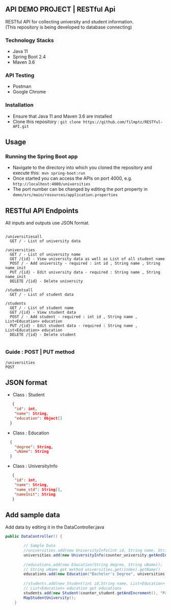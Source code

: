 ## API DEMO PROJECT | RESTful Api
 RESTful API for collecting university and student information.<br>
 (This repository is being developed to database connecting)
 
### Technology Stacks
* Java 11
* Spring Boot 2.4
* Maven 3.6
### API Testing
* Postman
* Google Chrome
### Installation
* Ensure that Java 11 and Maven 3.6 are installed
* Clone this repository : ```git clone https://github.com/filmptz/RESTful-API.git```

## Usage
### Running the Spring Boot app
* Navigate to the directory into which you cloned the repository and execute this:``` mvn spring-boot:run``` <br>
* Once started you can access the APIs on port 4000, e.g. ```http://localhost:4000/universities```<br>
* The port number can be changed by editing the port property in ```demo/src/main/resources/application.properties```<br>

## RESTful API Endpoints
All inputs and outputs use JSON format.
```

/universitiesall
  GET / - List of university data

/universities
  GET / - List of university name
  GET /{id} - View university data as well as List of all student name
  POST / - Add university - required : int id , String name , String name_init
  PUT /{id} - Edit university data - required : String name , String name_init
  DELETE /{id} - Delete university

/studentsall
  GET / - List of student data

/students
  GET / - List of student name
  GET /{id} - View student data 
  POST / - Add student - required : int id , String name , List<Education> education
  PUT /{id} - Edit student data - required : String name , List<Education> education
  DELETE /{id} - Delete student
  
  ```
  ### Guide : POST | PUT  method
  
  ```
  /universities
  POST
  
  ```
  
  ## JSON format
  
* Class : Student <br>
```JSON
   {
    "id": int,
    "name": String,
    "education": Object[]
  }
```
* Class : Education
```JSON
  {
    "degree": String,
    "uName": String
  }
```
* Class : UniversityInfo <br>
```JSON
   {
    "id": int,
    "name": String,
    "name_std": String[],
    "nameInit": String
   }
```

## Add sample data 
Add data by editing it in the DataController.java 
```Java
public DataController() {

        // Sample Data
        //universities.add(new UniversityInfo(int id, String name, String name_init));
        universities.add(new UniversityInfo(counter_university.getAndIncrement(), "Mahidol University", "MU"));
        
        //educations.add(new Education(String degree, String uName)); 
        // String uName get method universities.get(index).getName()
        educations.add(new Education("Bachelor's Degree", universities.get(0).getName()));
    
        //students.add(new Student(int id,String name, List<Education> education)); 
        // List<Education> education get educations
        students.add(new Student(counter_student.getAndIncrement(), "Parichaya", educations));
        MapStudentUniversity();
    }
```
